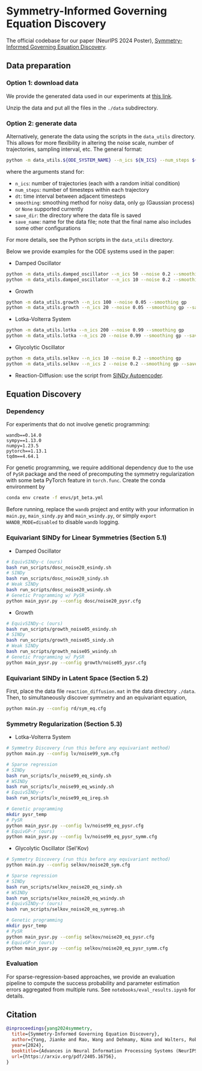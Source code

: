 # Symmetry-Informed Governing Equation Discovery

The official codebase for our paper (NeurIPS 2024 Poster), [Symmetry-Informed Governing Equation Discovery](https://arxiv.org/pdf/2405.16756).

## Data preparation

### Option 1: download data
We provide the generated data used in our experiments at [this link](https://drive.google.com/file/d/1Tnrr2xJ_DED0qv-qhwTwnIM1Sf2MHpCY/view?usp=sharing).

Unzip the data and put all the files in the `./data` subdirectory.

### Option 2: generate data
Alternatively, generate the data using the scripts in the `data_utils` directory. This allows for more flexibility in altering the noise scale, number of trajectories, sampling interval, etc. The general format:

```bash
python -m data_utils.${ODE_SYSTEM_NAME} --n_ics ${N_ICS} --num_steps ${N_STEPS} --noise ${NOISE_SCALE} --dt ${DELTA_T} --smoothing ${SMOOTHING_METHOD} --save_dir ${SAVE_DIR} --save_name ${SAVE_NAME}
```
where the arguments stand for:

* `n_ics`: number of trajectories (each with a random initial condition)
* `num_steps`: number of timesteps within each trajectory
* `dt`: time interval between adjacent timesteps
* `smoothing`: smoothing method for noisy data, only `gp` (Gaussian process) or `None` supported currently
* `save_dir`: the directory where the data file is saved
* `save_name`: name for the data file; note that the final name also includes some other configurations

For more details, see the Python scripts in the `data_utils` directory.

Below we provide examples for the ODE systems used in the paper:

* Damped Oscillator

```bash
python -m data_utils.damped_oscillator --n_ics 50 --noise 0.2 --smoothing gp
python -m data_utils.damped_oscillator --n_ics 10 --noise 0.2 --smoothing gp --save_name val
```

* Growth

```bash
python -m data_utils.growth --n_ics 100 --noise 0.05 --smoothing gp
python -m data_utils.growth --n_ics 20 --noise 0.05 --smoothing gp --save_name val
```

* Lotka-Volterra System

```bash
python -m data_utils.lotka --n_ics 200 --noise 0.99 --smoothing gp
python -m data_utils.lotka --n_ics 20 --noise 0.99 --smoothing gp --save_name val
```

* Glycolytic Oscillator

```bash
python -m data_utils.selkov --n_ics 10 --noise 0.2 --smoothing gp
python -m data_utils.selkov --n_ics 2 --noise 0.2 --smoothing gp --save_name val
```

* Reaction-Diffusion: use the script from [SINDy Autoencoder](https://github.com/kpchamp/SindyAutoencoders/tree/master/rd_solver).

## Equation Discovery

### Dependency
For experiments that do not involve genetic programming:
```
wandb==0.14.0
sympy==1.13.0
numpy=1.23.5
pytorch==1.13.1
tqdm==4.64.1
```

For genetic programming, we require additional dependency due to the use of `PySR` package and the need of precomputing the symmetry regularization with some beta PyTorch feature in `torch.func`. Create the conda environment by
```bash
conda env create -f envs/pt_beta.yml
```

Before running, replace the `wandb` project and entity with your information in `main.py`, `main_sindy.py` and `main_wsindy.py`, or simply `export WANDB_MODE=disabled` to disable `wandb` logging.

### Equivariant SINDy for Linear Symmetries (Section 5.1)

* Damped Oscillator
```bash
# EquivSINDy-c (ours)
bash run_scripts/dosc_noise20_esindy.sh
# SINDy
bash run_scripts/dosc_noise20_sindy.sh
# Weak SINDy
bash run_scripts/dosc_noise20_wsindy.sh
# Genetic Programming w/ PySR
python main_pysr.py --config dosc/noise20_pysr.cfg
```

* Growth
```bash
# EquivSINDy-c (ours)
bash run_scripts/growth_noise05_esindy.sh
# SINDy
bash run_scripts/growth_noise05_sindy.sh
# Weak SINDy
bash run_scripts/growth_noise05_wsindy.sh
# Genetic Programming w/ PySR
python main_pysr.py --config growth/noise05_pysr.cfg
```

### Equivariant SINDy in Latent Space (Section 5.2)

First, place the data file `reaction_diffusion.mat` in the data directory `./data`. Then, to simultaneously discover symmetry and an equivariant equation,
```bash
python main.py --config rd/sym_eq.cfg
```

### Symmetry Regularization (Section 5.3)
* Lotka-Volterra System
```bash
# Symmetry Discovery (run this before any equivariant method)
python main.py --config lv/noise99_sym.cfg

# Sparse regression
# SINDy
bash run_scripts/lv_noise99_eq_sindy.sh
# WSINDy
bash run_scripts/lv_noise99_eq_wsindy.sh
# EquivSINDy-r
bash run_scripts/lv_noise99_eq_ireg.sh

# Genetic programming
mkdir pysr_temp
# PySR
python main_pysr.py --config lv/noise99_eq_pysr.cfg
# EquivGP-r (ours)
python main_pysr.py --config lv/noise99_eq_pysr_symm.cfg
```

* Glycolytic Oscillator (Sel'Kov)
```bash
# Symmetry Discovery (run this before any equivariant method)
python main.py --config selkov/noise20_sym.cfg

# Sparse regression
# SINDy
bash run_scripts/selkov_noise20_eq_sindy.sh
# WSINDy
bash run_scripts/selkov_noise20_eq_wsindy.sh
# EquivSINDy-r (ours)
bash run_scripts/selkov_noise20_eq_symreg.sh

# Genetic programming
mkdir pysr_temp
# PySR
python main_pysr.py --config selkov/noise20_eq_pysr.cfg
# EquivGP-r (ours)
python main_pysr.py --config selkov/noise20_eq_pysr_symm.cfg
```

### Evaluation
For sparse-regression-based approaches, we provide an evaluation pipeline to compute the success probability and parameter estimation errors aggregated from multiple runs. See `notebooks/eval_results.ipynb` for details.

## Citation
```bibtex
@inproceedings{yang2024symmetry,
  title={Symmetry-Informed Governing Equation Discovery}, 
  author={Yang, Jianke and Rao, Wang and Dehmamy, Nima and Walters, Robin and Yu, Rose},
  year={2024},
  booktitle={Advances in Neural Information Processing Systems (NeurIPS)}, 
  url={https://arxiv.org/pdf/2405.16756},
}
```
